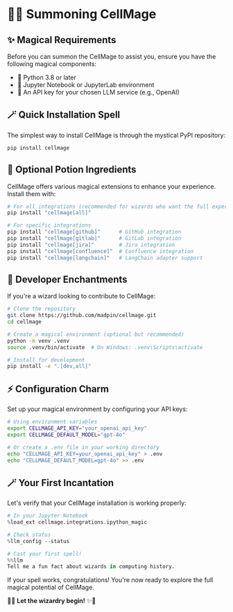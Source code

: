 # 🧙‍♂️ Summoning CellMage

## ✨ Magical Requirements

Before you can summon the CellMage to assist you, ensure you have the following magical components:

- 🐍 Python 3.8 or later
- 🔮 Jupyter Notebook or JupyterLab environment
- 📜 An API key for your chosen LLM service (e.g., OpenAI)

## 🪄 Quick Installation Spell

The simplest way to install CellMage is through the mystical PyPI repository:

```bash
pip install cellmage
```

## 🧪 Optional Potion Ingredients

CellMage offers various magical extensions to enhance your experience. Install them with:

```bash
# For all integrations (recommended for wizards who want the full experience)
pip install "cellmage[all]"

# For specific integrations
pip install "cellmage[github]"      # GitHub integration
pip install "cellmage[gitlab]"      # GitLab integration
pip install "cellmage[jira]"        # Jira integration
pip install "cellmage[confluence]"  # Confluence integration
pip install "cellmage[langchain]"   # LangChain adapter support
```

## 🧩 Developer Enchantments

If you're a wizard looking to contribute to CellMage:

```bash
# Clone the repository
git clone https://github.com/madpin/cellmage.git
cd cellmage

# Create a magical environment (optional but recommended)
python -m venv .venv
source .venv/bin/activate  # On Windows: .venv\Scripts\activate

# Install for development
pip install -e ".[dev,all]"
```

## ⚡ Configuration Charm

Set up your magical environment by configuring your API keys:

```bash
# Using environment variables
export CELLMAGE_API_KEY="your_openai_api_key"
export CELLMAGE_DEFAULT_MODEL="gpt-4o"

# Or create a .env file in your working directory
echo "CELLMAGE_API_KEY=your_openai_api_key" > .env
echo "CELLMAGE_DEFAULT_MODEL=gpt-4o" >> .env
```

## 🪄 Your First Incantation

Let's verify that your CellMage installation is working properly:

```python
# In your Jupyter Notebook
%load_ext cellmage.integrations.ipython_magic

# Check status
%llm_config --status

# Cast your first spell!
%%llm
Tell me a fun fact about wizards in computing history.
```

If your spell works, congratulations! You're now ready to explore the full magical potential of CellMage.

🎩✨ **Let the wizardry begin!** ✨🎩
